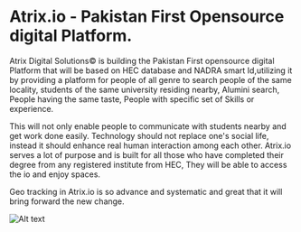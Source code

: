 # Atrix.io - Pakistan First Opensource digital Platform.


Atrix Digital Solutions© is building the Pakistan First opensource digital Platform that will be based on HEC database and NADRA smart Id,utilizing it by providing a platform for people of all genre to search people of the same locality, students of the same university residing nearby, Alumini search, People having the same taste, People with specific set of Skills or experience. 

This will not only enable people to communicate with students nearby and get work done easily. Technology should not replace one's social life, instead it should enhance real human interaction among each other. Atrix.io serves a lot of purpose and is built for all those who have completed their degree from any registered institute from HEC, They will be able to access the io and enjoy spaces. 

Geo tracking in Atrix.io is so advance and systematic and great that it will bring forward the new change.

![Alt text](https://media.licdn.com/mpr/mpr/AAEAAQAAAAAAAAhWAAAAJDJiODNhYzJiLWUyNzQtNGUyNy05ZDMxLTU5NGEyY2VjYzFmMg.jpg "Optional title")


